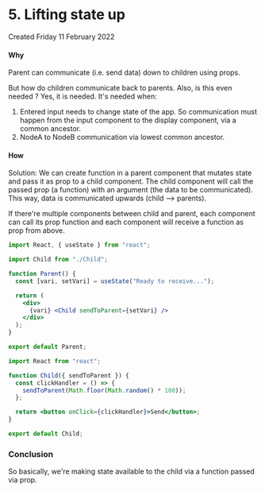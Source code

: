 # 5. Lifting state up
Created Friday 11 February 2022

#### Why
Parent can communicate (i.e. send data) down to children using props. 

But how do children communicate back to parents. Also, is this even needed ? Yes, it is needed. It's needed when:
1. Entered input needs to change state of the app. So communication must happen from the input component to the display component, via a common ancestor.
2. NodeA to NodeB communication via lowest common ancestor.

#### How
Solution: We can create function in a parent component that mutates state and pass it as prop to a child component. The child component will call the passed prop (a function) with an argument (the data to be communicated). This way, data is communicated upwards (child --> parents).

If there're multiple components between child and parent, each component can call its prop function and each component will receive a function as prop from above.
```jsx
import React, { useState } from "react";

import Child from "./Child";

function Parent() {
  const [vari, setVari] = useState("Ready to receive...");

  return (
    <div>
      {vari} <Child sendToParent={setVari} />
    </div>
  );
}

export default Parent;
```
```jsx
import React from "react";

function Child({ sendToParent }) {
  const clickHandler = () => {
    sendToParent(Math.floor(Math.random() * 100));
  };

  return <button onClick={clickHandler}>Send</button>;
}

export default Child;
```

### Conclusion
So basically, we're making state available to the child via a function passed via prop.